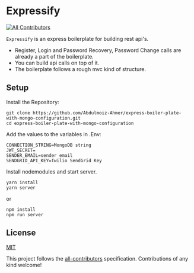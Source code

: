 # Expressify

<!-- ALL-CONTRIBUTORS-BADGE:START - Do not remove or modify this section -->
[![All Contributors](https://img.shields.io/badge/all_contributors-1-orange.svg?style=flat-square)](#contributors-)
<!-- ALL-CONTRIBUTORS-BADGE:END -->

`Expressify` is an express boilerplate for building rest api's.

- Register, Login and Password Recovery, Password Change calls are already a part of the boilerplate.
- You can build api calls on top of it.
- The boilerplate follows a rough mvc kind of structure.

## Setup

Install the Repository:

```
git clone https://github.com/Abdulmoiz-Ahmer/express-boiler-plate-with-mongo-configuration.git
cd express-boiler-plate-with-mongo-configuration
```

Add the values to the variables in .Env:

```
CONNECTION_STRING=MongoDB string
JWT_SECRET=
SENDER_EMAIL=sender email
SENDGRID_API_KEY=Twilio SendGrid Key
```
Install nodemodules and start server.

```
yarn install
yarn server
```
or

```
npm install
npm run server
```

## License

[MIT](https://opensource.org/licenses/mit-license.html)


<!-- ALL-CONTRIBUTORS-LIST:END -->

This project follows the [all-contributors](https://github.com/all-contributors/all-contributors) specification. Contributions of any kind welcome!

